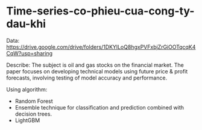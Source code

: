 # Time-series-co-phieu-cua-cong-ty-dau-khi
Data: https://drive.google.com/drive/folders/1DKYlLoQ8hgxPVFxbjZrGiOOTqcqK4CqW?usp=sharing

Describe:
The subject is oil and gas stocks on the financial market.
The paper focuses on developing technical models using future price & profit forecasts, involving testing of model accuracy and performance.


Using algorithm:
- Random Forest
- Ensemble technique for classification and prediction combined with decision trees.
- LightGBM

  
